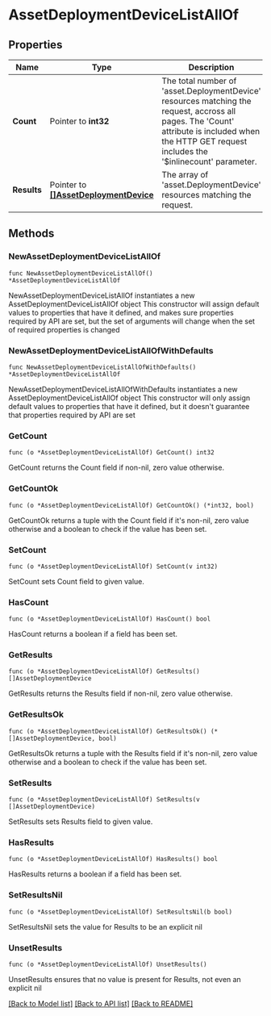 # AssetDeploymentDeviceListAllOf

## Properties

Name | Type | Description | Notes
------------ | ------------- | ------------- | -------------
**Count** | Pointer to **int32** | The total number of &#39;asset.DeploymentDevice&#39; resources matching the request, accross all pages. The &#39;Count&#39; attribute is included when the HTTP GET request includes the &#39;$inlinecount&#39; parameter. | [optional] 
**Results** | Pointer to [**[]AssetDeploymentDevice**](AssetDeploymentDevice.md) | The array of &#39;asset.DeploymentDevice&#39; resources matching the request. | [optional] 

## Methods

### NewAssetDeploymentDeviceListAllOf

`func NewAssetDeploymentDeviceListAllOf() *AssetDeploymentDeviceListAllOf`

NewAssetDeploymentDeviceListAllOf instantiates a new AssetDeploymentDeviceListAllOf object
This constructor will assign default values to properties that have it defined,
and makes sure properties required by API are set, but the set of arguments
will change when the set of required properties is changed

### NewAssetDeploymentDeviceListAllOfWithDefaults

`func NewAssetDeploymentDeviceListAllOfWithDefaults() *AssetDeploymentDeviceListAllOf`

NewAssetDeploymentDeviceListAllOfWithDefaults instantiates a new AssetDeploymentDeviceListAllOf object
This constructor will only assign default values to properties that have it defined,
but it doesn't guarantee that properties required by API are set

### GetCount

`func (o *AssetDeploymentDeviceListAllOf) GetCount() int32`

GetCount returns the Count field if non-nil, zero value otherwise.

### GetCountOk

`func (o *AssetDeploymentDeviceListAllOf) GetCountOk() (*int32, bool)`

GetCountOk returns a tuple with the Count field if it's non-nil, zero value otherwise
and a boolean to check if the value has been set.

### SetCount

`func (o *AssetDeploymentDeviceListAllOf) SetCount(v int32)`

SetCount sets Count field to given value.

### HasCount

`func (o *AssetDeploymentDeviceListAllOf) HasCount() bool`

HasCount returns a boolean if a field has been set.

### GetResults

`func (o *AssetDeploymentDeviceListAllOf) GetResults() []AssetDeploymentDevice`

GetResults returns the Results field if non-nil, zero value otherwise.

### GetResultsOk

`func (o *AssetDeploymentDeviceListAllOf) GetResultsOk() (*[]AssetDeploymentDevice, bool)`

GetResultsOk returns a tuple with the Results field if it's non-nil, zero value otherwise
and a boolean to check if the value has been set.

### SetResults

`func (o *AssetDeploymentDeviceListAllOf) SetResults(v []AssetDeploymentDevice)`

SetResults sets Results field to given value.

### HasResults

`func (o *AssetDeploymentDeviceListAllOf) HasResults() bool`

HasResults returns a boolean if a field has been set.

### SetResultsNil

`func (o *AssetDeploymentDeviceListAllOf) SetResultsNil(b bool)`

 SetResultsNil sets the value for Results to be an explicit nil

### UnsetResults
`func (o *AssetDeploymentDeviceListAllOf) UnsetResults()`

UnsetResults ensures that no value is present for Results, not even an explicit nil

[[Back to Model list]](../README.md#documentation-for-models) [[Back to API list]](../README.md#documentation-for-api-endpoints) [[Back to README]](../README.md)


